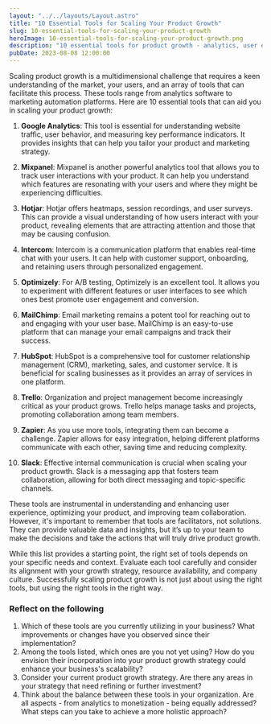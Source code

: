 ```yaml
---
layout: "../../layouts/Layout.astro"
title: "10 Essential Tools for Scaling Your Product Growth"
slug: 10-essential-tools-for-scaling-your-product-growth
heroImage: 10-essential-tools-for-scaling-your-product-growth.png
description: "10 essential tools for product growth - analytics, user engagement, project management, and communication for business scaling."
pubDate: 2023-08-08 12:00:00
---
```


Scaling product growth is a multidimensional challenge that requires a keen understanding of the market, your users, and an array of tools that can facilitate this process. These tools range from analytics software to marketing automation platforms. Here are 10 essential tools that can aid you in scaling your product growth:

1. **Google Analytics**: This tool is essential for understanding website traffic, user behavior, and measuring key performance indicators. It provides insights that can help you tailor your product and marketing strategy.

2. **Mixpanel**: Mixpanel is another powerful analytics tool that allows you to track user interactions with your product. It can help you understand which features are resonating with your users and where they might be experiencing difficulties.

3. **Hotjar**: Hotjar offers heatmaps, session recordings, and user surveys. This can provide a visual understanding of how users interact with your product, revealing elements that are attracting attention and those that may be causing confusion.

4. **Intercom**: Intercom is a communication platform that enables real-time chat with your users. It can help with customer support, onboarding, and retaining users through personalized engagement.

5. **Optimizely**: For A/B testing, Optimizely is an excellent tool. It allows you to experiment with different features or user interfaces to see which ones best promote user engagement and conversion.

6. **MailChimp**: Email marketing remains a potent tool for reaching out to and engaging with your user base. MailChimp is an easy-to-use platform that can manage your email campaigns and track their success.

7. **HubSpot**: HubSpot is a comprehensive tool for customer relationship management (CRM), marketing, sales, and customer service. It is beneficial for scaling businesses as it provides an array of services in one platform.

8. **Trello**: Organization and project management become increasingly critical as your product grows. Trello helps manage tasks and projects, promoting collaboration among team members.

9. **Zapier**: As you use more tools, integrating them can become a challenge. Zapier allows for easy integration, helping different platforms communicate with each other, saving time and reducing complexity.

10. **Slack**: Effective internal communication is crucial when scaling your product growth. Slack is a messaging app that fosters team collaboration, allowing for both direct messaging and topic-specific channels.

These tools are instrumental in understanding and enhancing user experience, optimizing your product, and improving team collaboration. However, it's important to remember that tools are facilitators, not solutions. They can provide valuable data and insights, but it’s up to your team to make the decisions and take the actions that will truly drive product growth.

While this list provides a starting point, the right set of tools depends on your specific needs and context. Evaluate each tool carefully and consider its alignment with your growth strategy, resource availability, and company culture. Successfully scaling product growth is not just about using the right tools, but using the right tools in the right way.

### Reflect on the following

1. Which of these tools are you currently utilizing in your business? What improvements or changes have you observed since their implementation?
2. Among the tools listed, which ones are you not yet using? How do you envision their incorporation into your product growth strategy could enhance your business's scalability?
3. Consider your current product growth strategy. Are there any areas in your strategy that need refining or further investment?
4. Think about the balance between these tools in your organization. Are all aspects - from analytics to monetization - being equally addressed? What steps can you take to achieve a more holistic approach?

